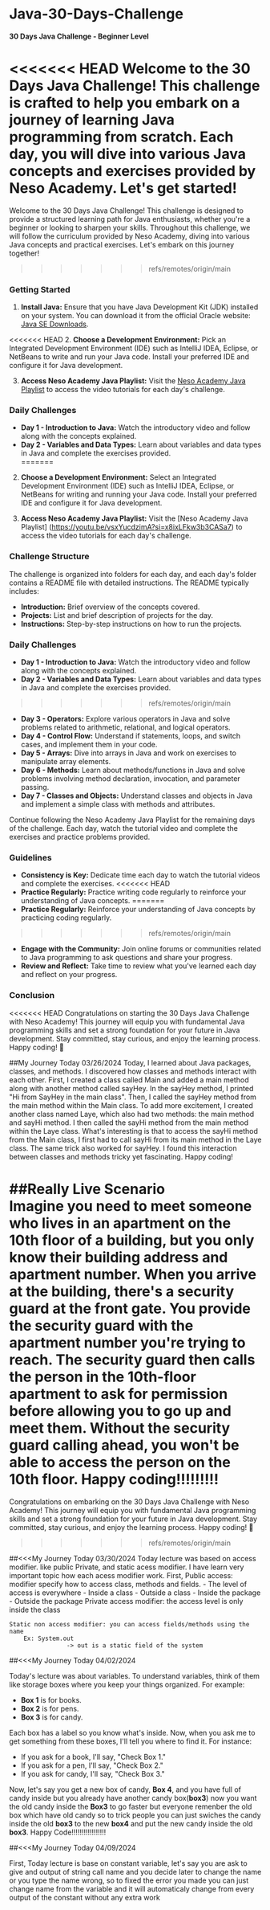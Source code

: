 # Java-30-Days-Challenge
**30 Days Java Challenge - Beginner Level**

<<<<<<< HEAD
Welcome to the 30 Days Java Challenge! This challenge is crafted to help you embark on a journey of learning Java programming from scratch. Each day, you will dive into various Java concepts and exercises provided by Neso Academy. Let's get started!
=======
Welcome to the 30 Days Java Challenge! This challenge is designed to provide a structured learning path for Java enthusiasts, whether you're a beginner or looking to sharpen your skills. Throughout this challenge, we will follow the curriculum provided by Neso Academy, diving into various Java concepts and practical exercises. Let's embark on this journey together!
>>>>>>> refs/remotes/origin/main

### Getting Started
1. **Install Java:** Ensure that you have Java Development Kit (JDK) installed on your system. You can download it from the official Oracle website: [Java SE Downloads](https://www.oracle.com/java/technologies/javase-jdk11-downloads.html).

<<<<<<< HEAD
2. **Choose a Development Environment:** Pick an Integrated Development Environment (IDE) such as IntelliJ IDEA, Eclipse, or NetBeans to write and run your Java code. Install your preferred IDE and configure it for Java development.

3. **Access Neso Academy Java Playlist:** Visit the [Neso Academy Java Playlist](https://www.youtube.com/playlist?list=PLBlnK6fEyqRj9lld8sWIUNwlKfdUoPd1Y) to access the video tutorials for each day's challenge.

### Daily Challenges
- **Day 1 - Introduction to Java:** Watch the introductory video and follow along with the concepts explained.
- **Day 2 - Variables and Data Types:** Learn about variables and data types in Java and complete the exercises provided.  
=======
2. **Choose a Development Environment:** Select an Integrated Development Environment (IDE) such as IntelliJ IDEA, Eclipse, or NetBeans for writing and running your Java code. Install your preferred IDE and configure it for Java development.

3. **Access Neso Academy Java Playlist:** Visit the [Neso Academy Java Playlist] (https://youtu.be/vsxYucdzimA?si=x8ixLFkw3b3CASa7) to access the video tutorials for each day's challenge.

### Challenge Structure
The challenge is organized into folders for each day, and each day's folder contains a README file with detailed instructions. The README typically includes:

- **Introduction:** Brief overview of the concepts covered.
- **Projects:** List and brief description of projects for the day.
- **Instructions:** Step-by-step instructions on how to run the projects.

### Daily Challenges
- **Day 1 - Introduction to Java:** Watch the introductory video and follow along with the concepts explained.
- **Day 2 - Variables and Data Types:** Learn about variables and data types in Java and complete the exercises provided.
>>>>>>> refs/remotes/origin/main
- **Day 3 - Operators:** Explore various operators in Java and solve problems related to arithmetic, relational, and logical operators.
- **Day 4 - Control Flow:** Understand if statements, loops, and switch cases, and implement them in your code.
- **Day 5 - Arrays:** Dive into arrays in Java and work on exercises to manipulate array elements.
- **Day 6 - Methods:** Learn about methods/functions in Java and solve problems involving method declaration, invocation, and parameter passing.
- **Day 7 - Classes and Objects:** Understand classes and objects in Java and implement a simple class with methods and attributes.

Continue following the Neso Academy Java Playlist for the remaining days of the challenge. Each day, watch the tutorial video and complete the exercises and practice problems provided.

### Guidelines
- **Consistency is Key:** Dedicate time each day to watch the tutorial videos and complete the exercises.
<<<<<<< HEAD
- **Practice Regularly:** Practice writing code regularly to reinforce your understanding of Java concepts.
=======
- **Practice Regularly:** Reinforce your understanding of Java concepts by practicing coding regularly.
>>>>>>> refs/remotes/origin/main
- **Engage with the Community:** Join online forums or communities related to Java programming to ask questions and share your progress.
- **Review and Reflect:** Take time to review what you've learned each day and reflect on your progress.

### Conclusion
<<<<<<< HEAD
Congratulations on starting the 30 Days Java Challenge with Neso Academy! This journey will equip you with fundamental Java programming skills and set a strong foundation for your future in Java development. Stay committed, stay curious, and enjoy the learning process. Happy coding! 🚀


##My Journey Today 03/26/2024
    Today, I learned about Java packages, classes, and methods. I discovered how classes and methods interact with each other. First, I created a class called Main and added a main method along with another method called sayHey. In the sayHey method, I printed "Hi from SayHey in the main class". Then, I called the sayHey method from the main method within the Main class. To add more excitement, I created another class named Laye, which also had two methods: the main method and sayHi method. I then called the sayHi method from the main method within the Laye class. What's interesting is that to access the sayHi method from the Main class, I first had to call sayHi from its main method in the Laye class. The same trick also worked for sayHey. I found this interaction between classes and methods tricky yet fascinating. Happy coding!

##Really Live Scenario  
    Imagine you need to meet someone who lives in an apartment on the 10th floor of a building, but you only know their building address and apartment number. When you arrive at the building, there's a security guard at the front gate. You provide the security guard with the apartment number you're trying to reach. The security guard then calls the person in the 10th-floor apartment to ask for permission before allowing you to go up and meet them. Without the security guard calling ahead, you won't be able to access the person on the 10th floor.    Happy coding!!!!!!!!!
=======
Congratulations on embarking on the 30 Days Java Challenge with Neso Academy! This journey will equip you with fundamental Java programming skills and set a strong foundation for your future in Java development. Stay committed, stay curious, and enjoy the learning process. Happy coding! 🚀
>>>>>>> refs/remotes/origin/main

##<<<My Journey Today 03/30/2024
    Today lecture was based on access modifier. like public Private, and static acess modifier. I have learn very important topic how each acess modifier work. First, 
    Public  access: modifier specify how to access class, methods and fields.
        - The level of access is everywhere
            - Inside a class 
            - Outside a class
            - Inside the package 
            - Outside the package
    Private access modifier: the access level is only inside the class 

    Static non access modifier: you can access fields/methods using the name
        Ex: System.out
                    -> out is a static field of the system

##<<<My Journey Today 04/02/2024

Today's lecture was about variables. To understand variables, think of them like storage boxes where you keep your things organized. For example:
- **Box 1** is for books.
- **Box 2** is for pens.
- **Box 3** is for candy.

Each box has a label so you know what's inside. Now, when you ask me to get something from these boxes, I'll tell you where to find it. For instance:
- If you ask for a book, I'll say, "Check Box 1."
- If you ask for a pen, I'll say, "Check Box 2."
- If you ask for candy, I'll say, "Check Box 3."

Now, let's say you get a new box of candy, **Box 4**, and you have full of candy inside but you already have another candy box(**box3**) now you want the old candy inside the **Box3** to go faster but everyone remenber the old box which have old candy so to trick people you can just swiches the candy inside the old **box3** to the new **box4** and put the new candy inside the old **box3**.       Happy Code!!!!!!!!!!!!!!!!!

##<<<My Journey Today 04/09/2024

First, Today lecture is base on constant variable, let's say you are ask to give and output of string call name and you decide later to change the name or you type the name wrong, so to fixed the error you made you can just change name from the variable and it will automaticaly change from every output of the constant without any extra work 